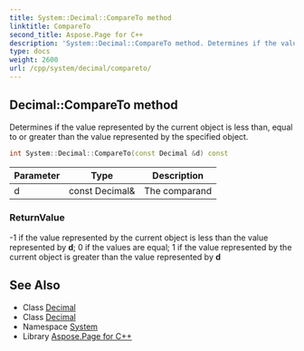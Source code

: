 ```yaml
---
title: System::Decimal::CompareTo method
linktitle: CompareTo
second_title: Aspose.Page for C++
description: 'System::Decimal::CompareTo method. Determines if the value represented by the current object is less than, equal to or greater than the value represented by the specified object in C++.'
type: docs
weight: 2600
url: /cpp/system/decimal/compareto/
---
```

## Decimal::CompareTo method


Determines if the value represented by the current object is less than, equal to or greater than the value represented by the specified object.

```cpp
int System::Decimal::CompareTo(const Decimal &d) const
```


| Parameter | Type | Description |
| --- | --- | --- |
| d | const Decimal\& | The comparand |

### ReturnValue

-1 if the value represented by the current object is less than the value represented by **d**; 0 if the values are equal; 1 if the value represented by the current object is greater than the value represented by **d**

## See Also

* Class [Decimal](../)
* Class [Decimal](../)
* Namespace [System](../../)
* Library [Aspose.Page for C++](../../../)
